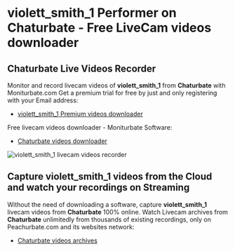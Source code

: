 # violett_smith_1 Performer on Chaturbate - Free LiveCam videos downloader

## Chaturbate Live Videos Recorder

Monitor and record livecam videos of **violett_smith_1** from **Chaturbate** with Moniturbate.com
Get a premium trial for free by just and only registering with your Email address:
* [violett_smith_1 Premium videos downloader](https://moniturbate.com/request-demo-licence-key.html)

Free livecam videos downloader - Moniturbate Software:
* [Chaturbate videos downloader](https://moniturbate.com/moniturbate-download-software.html)

![violett_smith_1 livecam videos recorder](https://peachurnet.com/templates/moniturbate-software.png)


## Capture violett_smith_1 videos from the Cloud and watch your recordings on Streaming

Without the need of downloading a software, capture **violett_smith_1** livecam videos from **Chaturbate** 100% online.
Watch Livecam archives from **Chaturbate** unlimitedly from thousands of existing recordings, only on Peachurbate.com and its websites network:
* [Chaturbate videos archives](https://peachurnet.com/)